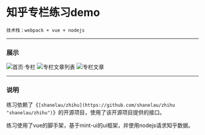 # 知乎专栏练习demo

    技术栈：webpack + vue + nodejs

---

### 展示

![首页·专栏](https://github.com/qweaa/zhihu-zhuanLan-demo/tree/zhihuApi/githubImg/index.jpg "首页·专栏")
![专栏文章列表](https://github.com/qweaa/zhihu-zhuanLan-demo/tree/zhihuApi/githubImg/list.jpg "专栏文章列表")
![专栏文章](https://github.com/qweaa/zhihu-zhuanLan-demo/tree/zhihuApi/githubImg/article.jpg "专栏文章")

---

### 说明

练习依赖了《`[shanelau/zhihu](https://github.com/shanelau/zhihu "shanelau/zhihu")`》的开源项目，使用了该开源项目提供的接口。

练习使用了vue的脚手架，基于mint-ui的ui框架，并使用nodejs请求知乎数据。




